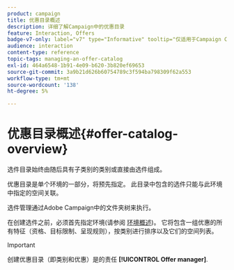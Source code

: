 ```yaml
---
product: campaign
title: 优惠目录概述
description: 详细了解Campaign中的优惠目录
feature: Interaction, Offers
badge-v7-only: label="v7" type="Informative" tooltip="仅适用于Campaign Classicv7"
audience: interaction
content-type: reference
topic-tags: managing-an-offer-catalog
exl-id: 464a6548-1b91-4e09-b620-3b820ef69653
source-git-commit: 3a9b21d626b60754789c3f594ba798309f62a553
workflow-type: tm+mt
source-wordcount: '138'
ht-degree: 5%

---
```


# 优惠目录概述{#offer-catalog-overview}



选件目录始终由随后具有子类别的类别或直接由选件组成。

优惠目录是单个环境的一部分，将预先指定。 此目录中包含的选件只能与此环境中指定的空间关联。

选件管理通过Adobe Campaign中的文件夹树来执行。

在创建选件之前，必须首先指定环境(请参阅 [环境概述](../../interaction/using/environments-overview.md))。 它将包含一组优惠的所有特征（资格、目标限制、呈现规则），按类别进行排序以及它们的空间列表。

>[!IMPORTANT]
>
>创建优惠目录（即类别和优惠）是的责任 **[!UICONTROL Offer manager]**.
